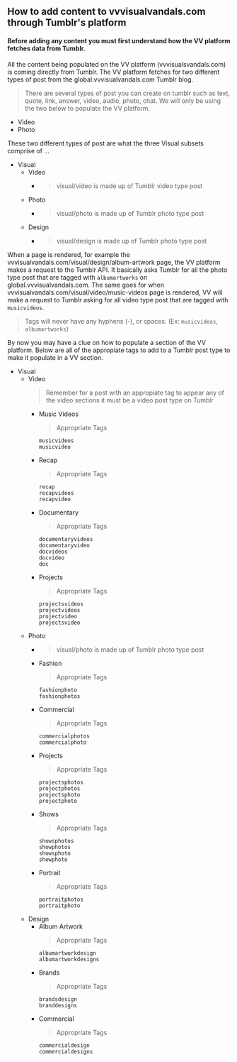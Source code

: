 ## How to add content to vvvisualvandals.com through Tumblr's platform
#### Before adding any content you must first understand how the VV platform fetches data from Tumblr. 

  All the content being populated on the VV platform (vvvisualsvandals.com) is coming directly from Tumblr. The VV platform fetches for two different types of post from the global.vvvisualvandals.com Tumblr blog. 
> There are several types of post you can create on tumblr such as text, quote, link, answer, video, audio, photo, chat. We will only be using the two below to populate the VV platform.
- Video
- Photo

These two different types of post are what the three Visual subsets comprise of ...
- Visual
  - Video 
    - > visual/video is made up of Tumblr video type post
  - Photo
    - > visual/photo is made up of Tumblr photo type post
  - Design
    - > visual/design is made up of Tumblr photo type post
    
When a page is rendered, for example the vvvisualvandals.com/visual/design/album-artwork page, the VV platform makes a request to the Tumblr API. It basically asks Tumblr for all the photo type post that are tagged with `albumartworks` on global.vvvisualvandals.com. The same goes for when vvvisualvandals.com/visual/video/music-videos page is rendered, VV will make a request to Tumblr asking for all video type post that are tagged with `musicvideos`. 
> Tags will never have any hyphens (-), or spaces. (Ex: `musicvideos`, `albumartworks`)

By now you may have a clue on how to populate a section of the VV platform. Below are all of the appropiate tags to add to a Tumblr post type to make it populate in a VV section.

- Visual
  - Video
    > Remember for a post with an appropiate tag to appear any of the video sections it must be a video post type on Tumblr
    - Music Videos 
      > Appropriate Tags
      ```
      musicvideos
      musicvideo
      ```
    - Recap
      > Appropriate Tags
      ```
      recap
      recapvideos
      recapvideo
      ```
    - Documentary
      > Appropriate Tags
      ```
      documentaryvideos
      documentaryvideo
      docvideos
      docvideo
      doc
      ```
    - Projects
      > Appropriate Tags
      ```
      projectsvideos
      projectvideos
      projectvideo 
      projectsvideo
      ```
  - Photo
    - > visual/photo is made up of Tumblr photo type post
    - Fashion 
      > Appropriate Tags
       ```
       fashionphoto
       fashionphotos
       ```
    - Commercial 
      > Appropriate Tags
      ```
      commercialphotos
      commercialphoto
      ```
    - Projects 
      > Appropriate Tags
      ```
      projectsphotos 
      projectphotos 
      projectsphoto 
      projectphoto
      ```
    - Shows 
      > Appropriate Tags
      ```
      showsphotos
      showphotos
      showsphoto
      showphoto
      ```
    - Portrait 
      > Appropriate Tags
      ```
      portraitphotos
      portraitphoto
      ```
  - Design
      - Album Artwork 
        > Appropriate Tags
        ```
        albumartworkdesign
        albumartworkdesigns
        ```
      - Brands 
        > Appropriate Tags
        ```
        brandsdesign
        branddesigns
        ```
      - Commercial
        > Appropriate Tags
        ```
        commercialdesign
        commercialdesigns
        ```

